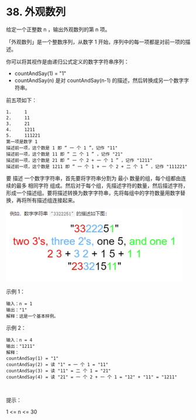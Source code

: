# 38. 外观数列

给定一个正整数 n ，输出外观数列的第 n 项。

「外观数列」是一个整数序列，从数字 1 开始，序列中的每一项都是对前一项的描述。

你可以将其视作是由递归公式定义的数字字符串序列：

- countAndSay(1) = "1"
- countAndSay(n) 是对 countAndSay(n-1) 的描述，然后转换成另一个数字字符串。

前五项如下：

    1.     1
    2.     11
    3.     21
    4.     1211
    5.     111221
    第一项是数字 1 
    描述前一项，这个数是 1 即 “ 一 个 1 ”，记作 "11"
    描述前一项，这个数是 11 即 “ 二 个 1 ” ，记作 "21"
    描述前一项，这个数是 21 即 “ 一 个 2 + 一 个 1 ” ，记作 "1211"
    描述前一项，这个数是 1211 即 “ 一 个 1 + 一 个 2 + 二 个 1 ” ，记作 "111221"

要 描述 一个数字字符串，首先要将字符串分割为 最小 数量的组，每个组都由连续的最多 相同字符 组成。然后对于每个组，先描述字符的数量，然后描述字符，形成一个描述组。要将描述转换为数字字符串，先将每组中的字符数量用数字替换，再将所有描述组连接起来。

![示例](./images/38.外观数列.png)

示例 1：

    输入：n = 1
    输出："1"
    解释：这是一个基本样例。
    
示例 2：

    输入：n = 4
    输出："1211"
    解释：
    countAndSay(1) = "1"
    countAndSay(2) = 读 "1" = 一 个 1 = "11"
    countAndSay(3) = 读 "11" = 二 个 1 = "21"
    countAndSay(4) = 读 "21" = 一 个 2 + 一 个 1 = "12" + "11" = "1211"
 

提示：

1 <= n <= 30

